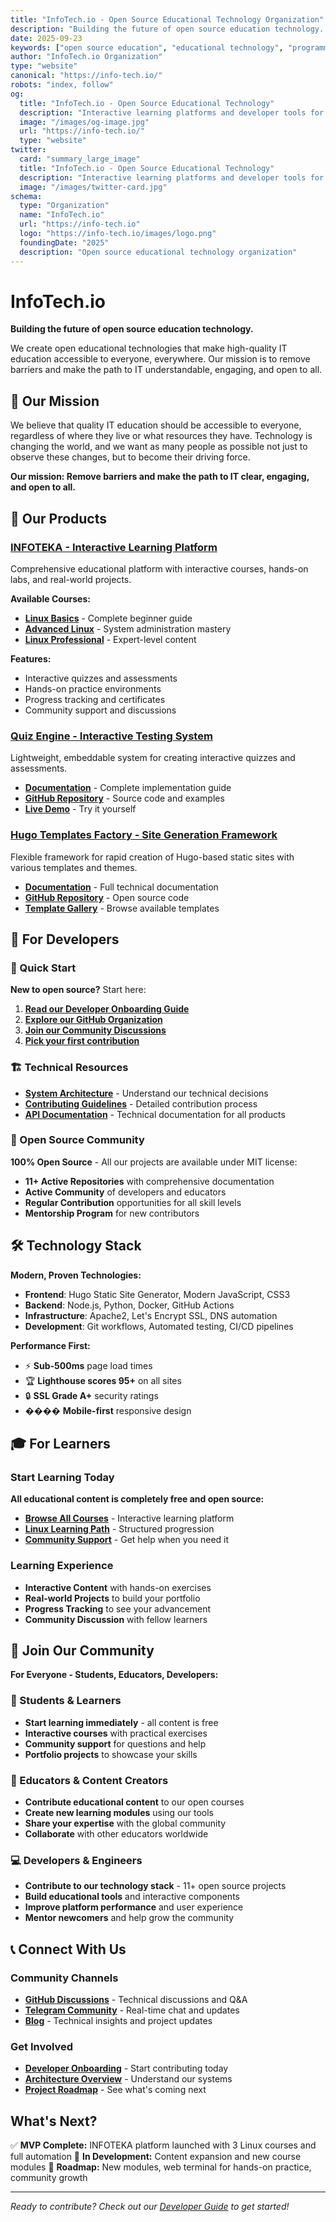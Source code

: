 ```yaml
---
title: "InfoTech.io - Open Source Educational Technology Organization"
description: "Building the future of open source education technology. Interactive learning platforms, developer tools, and community-driven educational content. Join our mission to make IT education accessible to everyone."
date: 2025-09-23
keywords: ["open source education", "educational technology", "programming courses", "Linux tutorials", "developer tools", "online learning", "interactive courses", "IT education"]
author: "InfoTech.io Organization"
type: "website"
canonical: "https://info-tech.io/"
robots: "index, follow"
og:
  title: "InfoTech.io - Open Source Educational Technology"
  description: "Interactive learning platforms and developer tools for modern IT education. 100% open source, community-driven, and completely free."
  image: "/images/og-image.jpg"
  url: "https://info-tech.io/"
  type: "website"
twitter:
  card: "summary_large_image"
  title: "InfoTech.io - Open Source Educational Technology"
  description: "Interactive learning platforms and developer tools for modern IT education"
  image: "/images/twitter-card.jpg"
schema:
  type: "Organization"
  name: "InfoTech.io"
  url: "https://info-tech.io"
  logo: "https://info-tech.io/images/logo.png"
  foundingDate: "2025"
  description: "Open source educational technology organization"
---
```


# InfoTech.io

**Building the future of open source education technology.**

We create open educational technologies that make high-quality IT education accessible to everyone, everywhere. Our mission is to remove barriers and make the path to IT understandable, engaging, and open to all.

## 🎯 Our Mission

We believe that quality IT education should be accessible to everyone, regardless of where they live or what resources they have. Technology is changing the world, and we want as many people as possible not just to observe these changes, but to become their driving force.

**Our mission: Remove barriers and make the path to IT clear, engaging, and open to all.**

## 🚀 Our Products

### [INFOTEKA - Interactive Learning Platform](https://infotecha.ru)
Comprehensive educational platform with interactive courses, hands-on labs, and real-world projects.

**Available Courses:**
- **[Linux Basics](https://linux-base.infotecha.ru)** - Complete beginner guide
- **[Advanced Linux](https://linux-advanced.infotecha.ru)** - System administration mastery
- **[Linux Professional](https://linux-professional.infotecha.ru)** - Expert-level content

**Features:**
- Interactive quizzes and assessments
- Hands-on practice environments
- Progress tracking and certificates
- Community support and discussions

### [Quiz Engine - Interactive Testing System](/products/#quiz-engine)
Lightweight, embeddable system for creating interactive quizzes and assessments.

- **[Documentation](https://quiz.info-tech.io)** - Complete implementation guide
- **[GitHub Repository](https://github.com/info-tech-io/quiz)** - Source code and examples
- **[Live Demo](https://quiz.info-tech.io/demo)** - Try it yourself

### [Hugo Templates Factory - Site Generation Framework](/products/#hugo-templates-factory)
Flexible framework for rapid creation of Hugo-based static sites with various templates and themes.

- **[Documentation](https://hugo.info-tech.io)** - Full technical documentation
- **[GitHub Repository](https://github.com/info-tech-io/hugo-templates)** - Open source code
- **[Template Gallery](https://hugo.info-tech.io/templates)** - Browse available templates

## 👥 For Developers

### 🎯 Quick Start
**New to open source?** Start here:
1. **[Read our Developer Onboarding Guide](/open-source/onboarding/)**
2. **[Explore our GitHub Organization](https://github.com/info-tech-io)**
3. **[Join our Community Discussions](https://github.com/orgs/info-tech-io/discussions)**
4. **[Pick your first contribution](https://github.com/search?q=org%3Ainfo-tech-io+label%3A%22good+first+issue%22&type=issues)**

### 🏗️ Technical Resources
- **[System Architecture](/open-source/architecture/)** - Understand our technical decisions
- **[Contributing Guidelines](/open-source/contributing/)** - Detailed contribution process
- **[API Documentation](/products/)** - Technical documentation for all products

### 🌟 Open Source Community
**100% Open Source** - All our projects are available under MIT license:
- **11+ Active Repositories** with comprehensive documentation
- **Active Community** of developers and educators
- **Regular Contribution** opportunities for all skill levels
- **Mentorship Program** for new contributors

## 🛠️ Technology Stack

**Modern, Proven Technologies:**
- **Frontend**: Hugo Static Site Generator, Modern JavaScript, CSS3
- **Backend**: Node.js, Python, Docker, GitHub Actions
- **Infrastructure**: Apache2, Let's Encrypt SSL, DNS automation
- **Development**: Git workflows, Automated testing, CI/CD pipelines

**Performance First:**
- ⚡ **Sub-500ms** page load times
- 🏆 **Lighthouse scores 95+** on all sites
- 🔒 **SSL Grade A+** security ratings
- ���� **Mobile-first** responsive design

## 🎓 For Learners

### Start Learning Today
**All educational content is completely free and open source:**

- **[Browse All Courses](https://infotecha.ru)** - Interactive learning platform
- **[Linux Learning Path](/about/roadmap/#linux-courses)** - Structured progression
- **[Community Support](https://t.me/infotecha_ru)** - Get help when you need it

### Learning Experience
- **Interactive Content** with hands-on exercises
- **Real-world Projects** to build your portfolio
- **Progress Tracking** to see your advancement
- **Community Discussion** with fellow learners

## 🤝 Join Our Community

**For Everyone - Students, Educators, Developers:**

### 🎯 Students & Learners
- **Start learning immediately** - all content is free
- **Interactive courses** with practical exercises
- **Community support** for questions and help
- **Portfolio projects** to showcase your skills

### 🏫 Educators & Content Creators
- **Contribute educational content** to our open courses
- **Create new learning modules** using our tools
- **Share your expertise** with the global community
- **Collaborate** with other educators worldwide

### 💻 Developers & Engineers
- **Contribute to our technology stack** - 11+ open source projects
- **Build educational tools** and interactive components
- **Improve platform performance** and user experience
- **Mentor newcomers** and help grow the community

## 📞 Connect With Us

### Community Channels
- **[GitHub Discussions](https://github.com/orgs/info-tech-io/discussions)** - Technical discussions and Q&A
- **[Telegram Community](https://t.me/infotecha_ru)** - Real-time chat and updates
- **[Blog](/blog/)** - Technical insights and project updates

### Get Involved
- **[Developer Onboarding](/open-source/onboarding/)** - Start contributing today
- **[Architecture Overview](/open-source/architecture/)** - Understand our systems
- **[Project Roadmap](/about/roadmap/)** - See what's coming next

## What's Next?

✅ **MVP Complete:** INFOTEKA platform launched with 3 Linux courses and full automation
🔄 **In Development:** Content expansion and new course modules
🎯 **Roadmap:** New modules, web terminal for hands-on practice, community growth

---

*Ready to contribute? Check out our [Developer Guide](/open-source/onboarding/) to get started!*

<!-- Test build: 2025-09-28 18:05 -->
<!-- Trigger deployment test for Etap 4 -->

